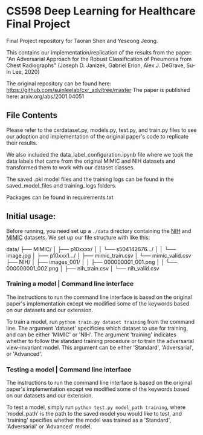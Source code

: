 # CS598 Deep Learning for Healthcare Final Project

Final Project repository for Taoran Shen and Yeseong Jeong.

This contains our implementation/replication of the results from the paper: "An Adversarial Approach for the Robust Classification of Pneumonia from Chest Radiographs" (Joseph D. Janizek, Gabriel Erion, Alex J. DeGrave, Su-In Lee, 2020) 

The original repository can be found here: https://github.com/suinleelab/cxr_adv/tree/master 
The paper is published here: arxiv.org/abs/2001.04051

## File Contents

Please refer to the cxrdataset.py, models.py, test.py, and train.py files to see our adoption and implementation of the original paper's code to replicate their results.

We also included the data_label_configuration.ipynb file where we took the data labels that came from the original MIMIC and NIH datasets and transformed them to work with our dataset classes.

The saved .pkl model files and the training logs can be found in the saved_model_files and training_logs folders.

Packages can be found in requirements.txt

## Initial usage:

Before running, you need set up a `./data` directory containing the [NIH](https://www.kaggle.com/datasets/nih-chest-xrays/data?select=Data_Entry_2017.csv) and [MIMIC](https://physionet.org/content/mimic-cxr-jpg/2.0.0/) datasets. We set up our file structure with like this:

data/
├── MIMIC/
│   ├── p10xxxx/
│   │   └── s504142676.../
│   │       └── image.jpg
│   ├── p10xxx1.../
│   ├── mimic_train.csv
│   └── mimic_valid.csv
├── NIH/
│   ├── images_001/
│   │   ├── 000000001_001.png
│   │   └── 000000001_002.png
│   ├── nih_train.csv
│   └── nih_valid.csv

### Training a model | Command line interface
The instructions to run the command line interface is based on the original paper's implementation except we modified some of the keywords based on our datasets and our extension.

To train a model, run `python train.py dataset training` from the command line. The argument 'dataset' specificies which dataset to use for training, and can be either 'MIMIC' or 'NIH'. The argument 'training' indicates whether to follow the standard training procedure or to train the adversarial view-invariant model. This argument can be either 'Standard', 'Adversarial', or 'Advanced'. 

### Testing a model | Command line interface

The instructions to run the command line interface is based on the original paper's implementation except we modified some of the keywords based on our datasets and our extension.

To test a model, simply run `python test.py model_path training`, where 'model_path' is the path to the saved model you would like to test, and 'training' specifies whether the model was trained as a 'Standard', 'Adversarial' or 'Advanced' model.
